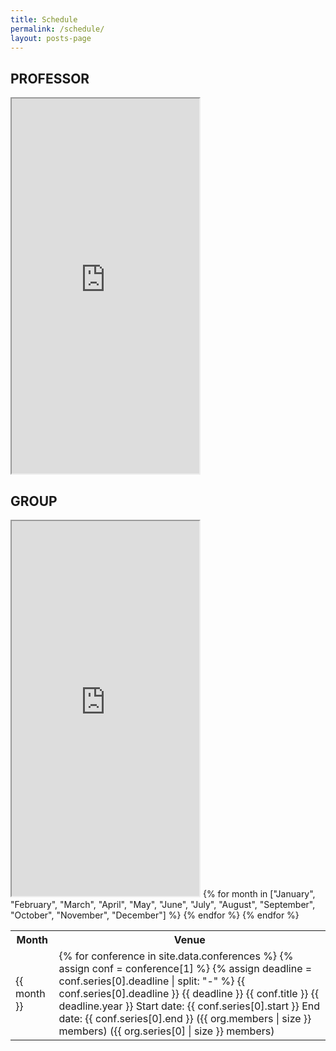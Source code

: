 ```yaml
---
title: Schedule
permalink: /schedule/
layout: posts-page
---
```


## PROFESSOR

<iframe src="https://calendar.google.com/calendar/u/0/embed?src=dale40@gmail.com&ctz=Asia/Seoul&pli=1" class="embed-responsive" height="600px"></iframe>

## GROUP

<iframe src=" https://calendar.google.com/calendar/u/0/embed?src=cc3381e63109ca3620f9dc700200331094a[…]8bfe3ea4b99f846d68@group.calendar.google.com&ctz=Asia/Seoul" class="embed-responsive" height="600px"></iframe>

<table>
  <tr>
    <th> Month </th>
    <th> Venue </th>
  </tr>
  {% for month in ["January", "February", "March", "April", "May", "June", "July", "August", "September", "October", "November", "December"] %}
  <tr>
    <td> {{ month }} </td>
    <td>
      {% for conference in site.data.conferences %}
      {% assign conf = conference[1] %}
      {% assign deadline = conf.series[0].deadline | split: "-" %}
      {{ conf.series[0].deadline }}
      {{ deadline }}
      {{ conf.title }} {{ deadline.year }}
      Start date: {{ conf.series[0].start }}
      End date: {{ conf.series[0].end }}
      ({{ org.members | size }} members)
      ({{ org.series[0] | size }} members)
    </td>
  {% endfor %}
  </tr>
{% endfor %}
</table>
